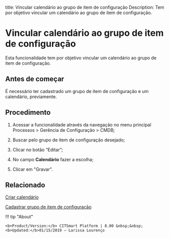 title: Vincular calendário ao grupo de item de configuração
Description: Tem por objetivo vincular um calendário ao grupo de item de configuração.
# Vincular calendário ao grupo de item de configuração

Esta funcionalidade tem por objetivo vincular um calendário ao grupo de item de configuração.

Antes de começar
--------------------

É necessário ter cadastrado um grupo de item de configuração e um calendário,
previamente.

Procedimento
----------------

1.  Acessar a funcionalidade através da navegação no menu principal Processos \>
    Gerência de Configuração \> CMDB;

2.  Buscar pelo grupo de item de configuração desejado;

3.  Clicar no botão “Editar”;

4.  No campo **Calendário** fazer a escolha;

5.  Clicar em "Gravar".

Relacionado
----------------

[Criar calendário](/pt-br/citsmart-platform-8/platform-administration/time/create-calendar.html)

[Cadastrar grupo de item de configuração](/pt-br/citsmart-platform-8/processes/configuration/configuration/register-configuration-item-group.html)

!!! tip "About"

    <b>Product/Version:</b> CITSmart Platform | 8.00 &nbsp;&nbsp;
    <b>Updated:</b>01/15/2019 – Larissa Lourenço

